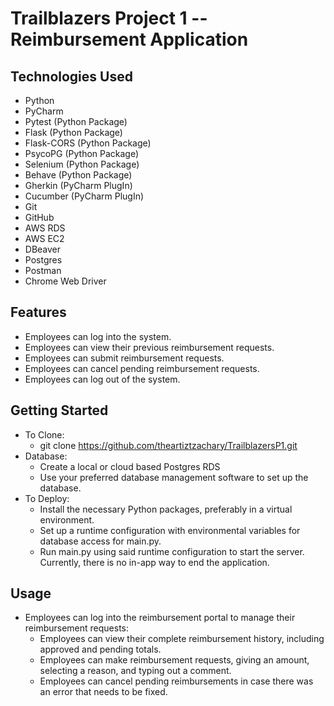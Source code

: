 # Trailblazers Project 1 -- Reimbursement Application
## 

## Technologies Used
- Python
- PyCharm
- Pytest (Python Package)
- Flask (Python Package)
- Flask-CORS (Python Package)
- PsycoPG (Python Package)
- Selenium (Python Package)
- Behave (Python Package)
- Gherkin (PyCharm PlugIn)
- Cucumber (PyCharm PlugIn)
- Git
- GitHub
- AWS RDS
- AWS EC2
- DBeaver
- Postgres
- Postman
- Chrome Web Driver

## Features
- Employees can log into the system.
- Employees can view their previous reimbursement requests.
- Employees can submit reimbursement requests.
- Employees can cancel pending reimbursement requests.
- Employees can log out of the system.

## Getting Started
- To Clone:
  - git clone https://github.com/theartiztzachary/TrailblazersP1.git
- Database:
  - Create a local or cloud based Postgres RDS
  - Use your preferred database management software to set up the database.
- To Deploy:
  - Install the necessary Python packages, preferably in a virtual environment.
  - Set up a runtime configuration with environmental variables for database access for main.py.
  - Run main.py using said runtime configuration to start the server. Currently, there is no in-app way to end the application.

## Usage
- Employees can log into the reimbursement portal to manage their reimbursement requests:
  - Employees can view their complete reimbursement history, including approved and pending totals. 
  - Employees can make reimbursement requests, giving an amount, selecting a reason, and typing out a comment.
  - Employees can cancel pending reimbursements in case there was an error that needs to be fixed.